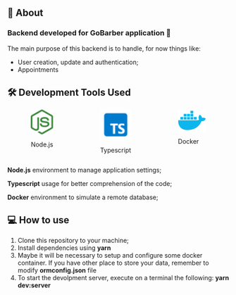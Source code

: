 ## 💬 About

### Backend developed for GoBarber application :barber:

The main purpose of this backend is to handle, for now things like:<br>

<ul>
<li>User creation, update and authentication;</li>
<li>Appointments</li>
</ul>

## :hammer_and_wrench: Development Tools Used

<div style="display: flex; flex-direction: row; justify-content: space-around;">

  <div style="display: flex; flex-direction: column">
  <img src="./readme_assets/nodejs-brands.svg" />
  <p>Node.js</p>
  </div>

  <div style="display: flex; flex-direction: column">
  <img src="./readme_assets/typescript-brands.svg" />
  <p>Typescript</p>
  </div>

  <div style="display: flex; flex-direction: column">
  <img src="./readme_assets/docker-brands.svg" />
  <p>Docker</p>
  </div>
</div>
<p><b>Node.js</b> environment to manage application settings;</p>
<p><b>Typescript</b> usage for better comprehension of the code;</p>
<p><b>Docker</b> environment to simulate a remote database;</p>

## :computer: How to use

<ol>
<li>Clone this repository to your machine;</li>
<li>Install dependencies using <b>yarn</b>
</li>
<li>Maybe it will be necessary to setup and configure some docker container. If you have other place to store your data, remember to modify <b>ormconfig.json</b> file</li>
<li>To start the devolpment server, execute on a terminal the following:
<b>yarn dev:server</b>
</li>
</ol>
